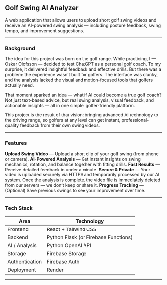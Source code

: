 ## Golf Swing AI Analyzer

A web application that allows users to upload short golf swing videos and receive an AI-powered swing analysis — including posture feedback, swing tempo, and improvement suggestions.

---

### Background

The idea for this project was born on the golf range. While practicing, I — Oskar Olofsson — decided to test ChatGPT as a personal golf coach. To my surprise, it delivered insightful feedback and effective drills. But there was a problem: the experience wasn’t built for golfers. The interface was clunky, and the analysis lacked the visual and motion-focused tools that golfers actually need.

That moment sparked an idea — what if AI could become a true golf coach?
Not just text-based advice, but real swing analysis, visual feedback, and actionable insights — all in one simple, golfer-friendly platform.

This project is the result of that vision: bringing advanced AI technology to the driving range, so golfers at any level can get instant, professional-quality feedback from their own swing videos.

---

### Features

**Upload Swing Video** — Upload a short clip of your golf swing (from phone or camera).
**AI-Powered Analysis** — Get instant insights on swing mechanics, rotation, and balance together with fitting drills.
**Fast Results** — Receive detailed feedback in under a minute.
**Secure & Private** — Your video is uploaded securely via HTTPS and temporarily processed by our AI system. Once the analysis is complete, the video file is immediately deleted from our servers — we don’t keep or share it.
**Progress Tracking** — (Optional) Save previous swings to see your improvement over time.

---

### Tech Stack

| Area           | Technology                                     |
| -------------- | ---------------------------------------------- |
| Frontend       | React + Tailwind CSS                           |
| Backend        | Python Flask (or Firebase Functions)           |
| AI / Analysis  | Python OpenAI API                              |
| Storage        | Firebase Storage                               |
| Authentication | Firebase Auth                                  |
| Deployment     | Render                                         |

---